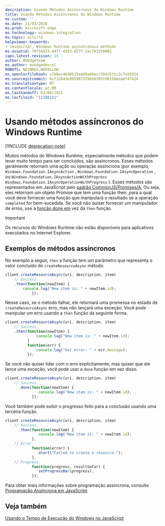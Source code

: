 ```yaml
---
description: Usando Métodos Assíncronos do Windows Runtime
title: Usando Métodos Assíncronos do Windows Runtime
ms.custom: ''
ms.date: 11/03/2020
ms.prod: microsoft-edge
ms.technology: windows-integration
ms.topic: article
helpviewer_keywords:
- JavaScript, Windows Runtime asynchronous methods
ms.assetid: 70756833-44f7-4383-827f-2ac781558082
caps.latest.revision: 15
author: MSEdgeTeam
ms.author: msedgedevrel
ROBOTS: NOINDEX,NOFOLLOW
ms.openlocfilehash: c7e8ac4690525ee89a06eccf843531c2c7a20324
ms.sourcegitcommit: 6cf12643e9959873f8b5d785fd6158eeab74f424
ms.translationtype: MT
ms.contentlocale: pt-BR
ms.lasthandoff: 03/06/2021
ms.locfileid: "11398151"
---
```

# <a name="using-windows-runtime-asynchronous-methods"></a>Usando métodos assíncronos do Windows Runtime  

[!INCLUDE [deprecation-note](../includes/legacy-edge-note.md)]  

Muitos métodos do Windows Runtime, especialmente métodos que podem levar muito tempo para ser concluídos, são assíncronos.  Esses métodos geralmente retornam uma ação ou operação assíncrona \(por exemplo, `Windows.Foundation.IAsyncAction` , `Windows.Foundation.IAsyncOperation` , ou `Windows.Foundation.IAsyncActionWithProgress` `Windows.Foundation.IAsyncOperationWithProgress` \).  Esses métodos são representados em JavaScript pelo [padrão CommonJS/Promises/A.][CommonjsWikiPromises]  Ou seja, eles retornam um objeto Promise que tem uma função then [,][PreviousVersionsWindowsAppsBr229728]para a qual você deve fornecer uma função que manipulará o resultado se a operação `completed` for bem-sucedida.  Se você não quiser fornecer um manipulador de erros, use a [função done em][PreviousVersionsWindowsAppsHr701079] vez da `then` função.  

> [!IMPORTANT]
> Os recursos do Windows Runtime não estão disponíveis para aplicativos executados no Internet Explorer.  

## <a name="examples-of-asynchronous-methods"></a>Exemplos de métodos assíncronos  

No exemplo a seguir, `then` a função tem um parâmetro que representa o valor concluído do `createResourceAsync` método.  

```javascript
client.createResourceAsync(uri, description, item)
    // Success.
    .then(function(newItem) {
        console.log("New item is: " + newItem.id);
            });
```  

Nesse caso, se o método falhar, ele retornará uma promessa no estado de `createResourceAsync` erro, mas não lançará uma exceção.  Você pode manipular um erro usando a `then` função da seguinte forma.  

```javascript
client.createResourceAsync(uri, description, item)
    // Success.
    .then(function(newItem) {
              console.log("New item is: " + newItem.id);
          }
          function(err) {
              console.log("Got error: " + err.message);
          });
```  

Se você não quiser lidar com o erro explicitamente, mas quiser que ele lance uma exceção, você pode usar a `done` função em vez disso.  

```javascript
client.createResourceAsync(uri, description, item)
    // Success.
      .done(function(newItem) {
               console.log("New item is: " + newItem.id);
            });
```  

Você também pode exibir o progresso feito para a conclusão usando uma terceira função.  

```javascript
client.createResourceAsync(uri, description, item)
    // Success.
      .then(function(newItem) {
               console.log("New item is: " + newItem.id);
            },
    // Error.
            function(error) {
               alert("Failed to create a resource.");
            },
    // Progress.
            function(progress, resultSoFar) {
               setProgressBar(progress);
            });
```  

Para obter mais informações sobre programação assíncrona, consulte [Programação Assíncrona em JavaScript][PreviousVersionsWindowsAppsHh700330].  

## <a name="see-also"></a>Veja também  

[Usando o Tempo de Execução do Windows no JavaScript][WindowsRuntimeJavascript]  

<!-- links -->  

[WindowsRuntimeJavascript]: ./using-the-windows-runtime-in-javascript.md "Usando o Tempo de Execução do Windows no JavaScript | Microsoft Docs"  

[PreviousVersionsWindowsAppsBr229728]: /previous-versions/windows/apps/br229728(v=win.10) "Método Promise.then | Microsoft Docs"  
[PreviousVersionsWindowsAppsHh700330]: /previous-versions/windows/apps/hh700330(v=win.10) "Programação assíncrona em JavaScript (HTML) | Microsoft Docs"
[PreviousVersionsWindowsAppsHr701079]: /previous-versions/windows/apps/hh701079(v=win.10) "Método Promise.done | Microsoft Docs"  

[CommonjsWikiPromises]: http://wiki.commonjs.org/wiki/Promises "Promessas | CommonJS Spec Wiki"  

